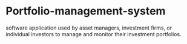 # Portfolio-management-system
 software application used by asset managers, investment firms, or individual investors to manage and monitor their investment portfolios.
